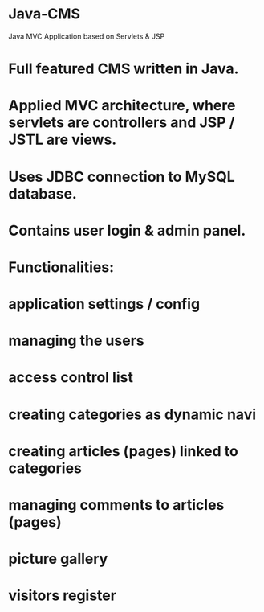# Java-CMS
Java MVC Application based on Servlets &amp; JSP

# Full featured CMS written in Java. 
# Applied MVC architecture, where servlets are controllers and JSP / JSTL are views. 
# Uses JDBC connection to MySQL database.
# Contains user login & admin panel.
# Functionalities:
  # application settings / config
  # managing the users
  # access control list
  # creating categories as dynamic navi
  # creating articles (pages) linked to categories
  # managing comments to articles (pages)
  # picture gallery
  # visitors register

